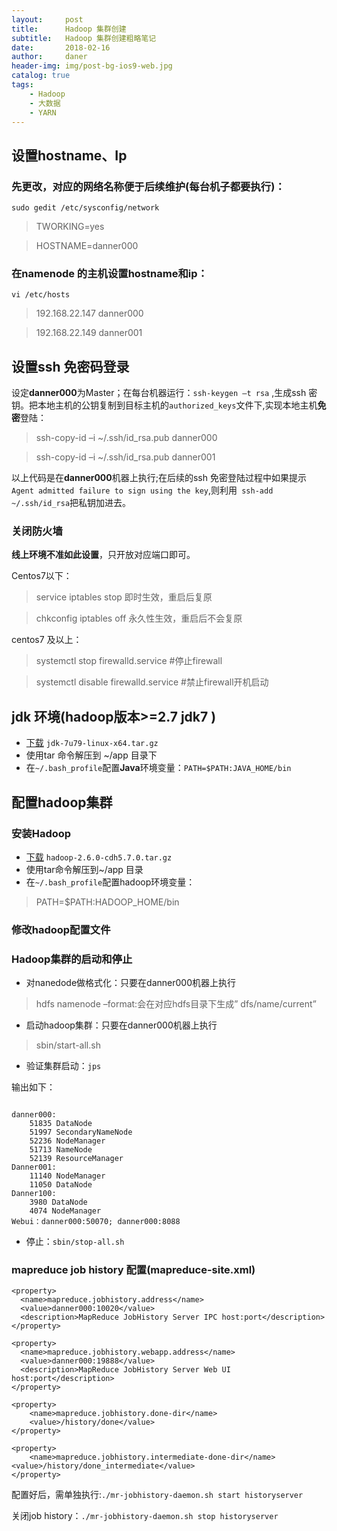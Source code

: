 ```yaml
---
layout:     post
title:      Hadoop 集群创建
subtitle:   Hadoop 集群创建粗略笔记
date:       2018-02-16
author:     daner
header-img: img/post-bg-ios9-web.jpg
catalog: true
tags:
    - Hadoop
    - 大数据
    - YARN
---
```


## 设置hostname、Ip

### 先更改，对应的网络名称便于后续维护(每台机子都要执行)：
`sudo gedit /etc/sysconfig/network`
>TWORKING=yes

>HOSTNAME=danner000

### 在namenode 的主机设置hostname和ip：
`vi /etc/hosts`
>192.168.22.147 danner000	

>192.168.22.149 danner001


## 设置ssh 免密码登录
设定**danner000**为Master；在每台机器运行：`ssh-keygen –t rsa` ,生成ssh 密钥。把本地主机的公钥复制到目标主机的`authorized_keys`文件下,实现本地主机**免密**登陆：
>ssh-copy-id –i ~/.ssh/id_rsa.pub danner000

>ssh-copy-id –i ~/.ssh/id_rsa.pub danner001

以上代码是在**danner000**机器上执行;在后续的ssh 免密登陆过程中如果提示`Agent admitted failure to sign using the key`,则利用` ssh-add   ~/.ssh/id_rsa`把私钥加进去。


### 关闭防火墙
**线上环境不准如此设置**，只开放对应端口即可。

Centos7以下：
>service iptables stop  	即时生效，重启后复原

>chkconfig iptables off 	永久性生效，重启后不会复原

centos7 及以上：
>systemctl stop firewalld.service 	#停止firewall

>systemctl disable firewalld.service #禁止firewall开机启动


## jdk 环境(hadoop版本>=2.7 jdk7 )
- [下载](https://download.oracle.com/otn/java/jdk/7u79-b15/jre-7u79-linux-x64.tar.gz?AuthParam=1550277880_b145349131f84ce54f78a006e0e7240b) `jdk-7u79-linux-x64.tar.gz`
- 使用tar 命令解压到 ~/app 目录下
- 在`~/.bash_profile`配置**Java**环境变量：`PATH=$PATH:JAVA_HOME/bin`



## 配置hadoop集群

### 安装Hadoop
- [下载](http://archive.cloudera.com/cdh5/cdh/5/hadoop-2.6.0-cdh5.7.0.tar.gz) `hadoop-2.6.0-cdh5.7.0.tar.gz`
- 使用tar命令解压到~/app 目录
- 在`~/.bash_profile`配置hadoop环境变量：
>PATH=$PATH:HADOOP_HOME/bin

### 修改hadoop配置文件

### Hadoop集群的启动和停止
- 对nanedode做格式化：只要在danner000机器上执行
> hdfs namenode –format:会在对应hdfs目录下生成” dfs/name/current”

- 启动hadoop集群：只要在danner000机器上执行
> sbin/start-all.sh

- 验证集群启动：`jps`

输出如下：

```

danner000:
	51835 DataNode
	51997 SecondaryNameNode
	52236 NodeManager
	51713 NameNode
	52139 ResourceManager
Danner001:
	11140 NodeManager
	11050 DataNode
Danner100:
	3980 DataNode
	4074 NodeManager
Webui：danner000:50070; danner000:8088

```
- 停止：`sbin/stop-all.sh`

### mapreduce job history 配置(mapreduce-site.xml)
``` 
<property>
  <name>mapreduce.jobhistory.address</name>
  <value>danner000:10020</value>
  <description>MapReduce JobHistory Server IPC host:port</description>
</property>

<property>
  <name>mapreduce.jobhistory.webapp.address</name>
  <value>danner000:19888</value>
  <description>MapReduce JobHistory Server Web UI host:port</description>
</property>

<property>
    <name>mapreduce.jobhistory.done-dir</name>
    <value>/history/done</value>
</property>

<property>
    <name>mapreduce.jobhistory.intermediate-done-dir</name>
<value>/history/done_intermediate</value>
</property>

```

配置好后，需单独执行:`./mr-jobhistory-daemon.sh start historyserver`

关闭job history：`./mr-jobhistory-daemon.sh stop historyserver`



